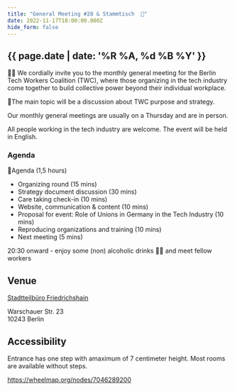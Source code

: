 ```yaml
---
title: "General Meeting #28 & Stammtisch  🍻"
date: 2022-11-17T18:00:00.000Z
hide_form: false
---
```

## {{ page.date | date: '%R %A, %d %B %Y' }}

🧚‍♂️ We cordially invite you to the monthly general meeting for the Berlin Tech Workers Coalition (TWC), where those organizing in the tech industry come together to build collective power beyond their individual workplace.

💫The main topic will be a discussion about TWC purpose and strategy.

Our monthly general meetings are usually on a Thursday and are in person. 

All people working in the tech industry are welcome. The event will be held in English.

### Agenda

📝Agenda (1,5 hours)

* Organizing round (15 mins)
* Strategy document discussion (30 mins)
* Care taking check-in (10 mins)
* Website, communication & content (10 mins)
* Proposal for event: Role of Unions in Germany in the Tech Industry (10 mins)
* Reproducing organizations and training (10 mins)
* Next meeting (5 mins)

20:30 onward - enjoy some (non) alcoholic drinks 🍻🥤 and meet fellow workers

## Venue

[Stadtteilbüro Friedrichshain](https://www.openstreetmap.org/node/7046289200)

Warschauer Str. 23\
10243 Berlin

## Accessibility

Entrance has one step with amaximum of 7 centimeter height. Most rooms are available without steps.

<https://wheelmap.org/nodes/7046289200>